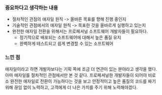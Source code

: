 ### 중요하다고 생각하는 내용
- 절차적인 관점의 애자일 원칙 -> 올바른 목표를 향해 진행 중인지
- 기술적인 관점에서의 애자일 원칙 -> 목표한 것을 올바르게 실행하고 있는지
- 완전한 애자일 전환을 위해서는 프로페셔널 소프트웨어 개발자들이 필요하다.
  - 정기적으로 배포되는 소프트웨어에 대해서 높은 품질 유지
  - 완벽하게 테스트되고 쉽게 변경할 수 있는 소프트웨어

### 느낀 점 
애자일이라고 하면 개발자보다는 기획 쪽에 조금 더 연관이 있는 분야라고 생각을 했다.
아마 애자일를 절차적인 관점에서만 본 것 같다.
프로페셔널한 개발자들이 되어야 비로소 완전한 애자일로 전환이 가능하다는 것을 보고
안정적이고 높은 품질의 코드를 짜기 위해 끊임 없이 노력하고, 고객에게 더 나은 가치를 주기 위해 노력해야겠다.

